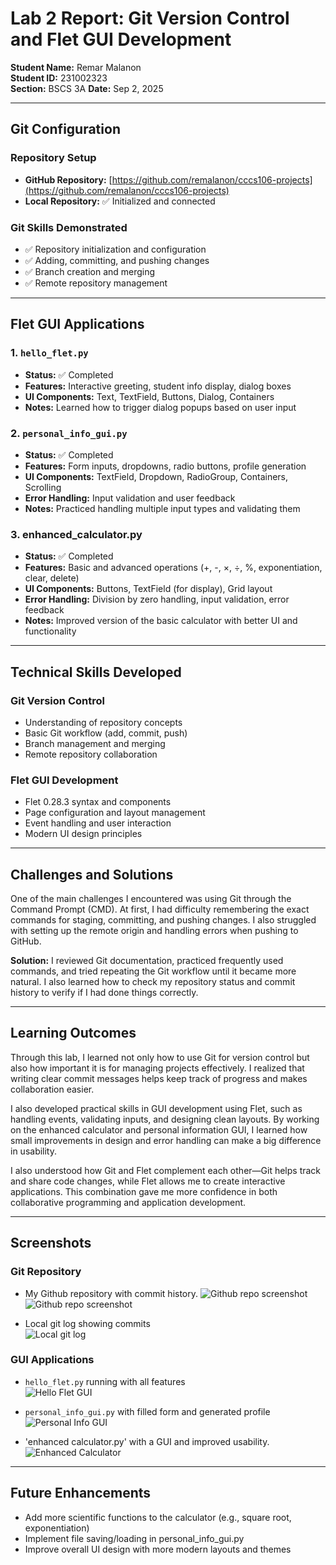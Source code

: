 # Lab 2 Report: Git Version Control and Flet GUI Development

**Student Name:** Remar Malanon  
**Student ID:** 231002323  
**Section:** BSCS 3A
**Date:** Sep 2, 2025 

---

## Git Configuration

### Repository Setup
- **GitHub Repository:** [https://github.com/remalanon/cccs106-projects](https://github.com/remalanon/cccs106-projects)  
- **Local Repository:** ✅ Initialized and connected  


### Git Skills Demonstrated
- ✅ Repository initialization and configuration  
- ✅ Adding, committing, and pushing changes  
- ✅ Branch creation and merging  
- ✅ Remote repository management  

---

## Flet GUI Applications

### 1. `hello_flet.py`
- **Status:** ✅ Completed  
- **Features:** Interactive greeting, student info display, dialog boxes  
- **UI Components:** Text, TextField, Buttons, Dialog, Containers  
- **Notes:** Learned how to trigger dialog popups based on user input  

### 2. `personal_info_gui.py`
- **Status:** ✅ Completed  
- **Features:** Form inputs, dropdowns, radio buttons, profile generation  
- **UI Components:** TextField, Dropdown, RadioGroup, Containers, Scrolling  
- **Error Handling:** Input validation and user feedback  
- **Notes:** Practiced handling multiple input types and validating them  

### 3. enhanced_calculator.py
- **Status:** ✅ Completed  
- **Features:** Basic and advanced operations (+, -, ×, ÷, %, exponentiation, clear, delete)  
- **UI Components:** Buttons, TextField (for display), Grid layout  
- **Error Handling:** Division by zero handling, input validation, error feedback  
- **Notes:** Improved version of the basic calculator with better UI and functionality  

---

## Technical Skills Developed

### Git Version Control
- Understanding of repository concepts  
- Basic Git workflow (add, commit, push)  
- Branch management and merging  
- Remote repository collaboration  

### Flet GUI Development
- Flet 0.28.3 syntax and components  
- Page configuration and layout management  
- Event handling and user interaction  
- Modern UI design principles  

---

## Challenges and Solutions
One of the main challenges I encountered was using Git through the Command Prompt (CMD). At first, I had difficulty remembering the exact commands for staging, committing, and pushing changes. I also struggled with setting up the remote origin and handling errors when pushing to GitHub.  

**Solution:** I reviewed Git documentation, practiced frequently used commands, and tried repeating the Git workflow until it became more natural. I also learned how to check my repository status and commit history to verify if I had done things correctly. 

---

## Learning Outcomes
Through this lab, I learned not only how to use Git for version control but also how important it is for managing projects effectively. I realized that writing clear commit messages helps keep track of progress and makes collaboration easier.  

I also developed practical skills in GUI development using Flet, such as handling events, validating inputs, and designing clean layouts. By working on the enhanced calculator and personal information GUI, I learned how small improvements in design and error handling can make a big difference in usability.  

I also understood how Git and Flet complement each other—Git helps track and share code changes, while Flet allows me to create interactive applications. This combination gave me more confidence in both collaborative programming and application development.  

---

## Screenshots

### Git Repository
- My Github repository with commit history.
![Github repo screenshot](week2_labs/lab2_screenshots/repo.png) 
![Github repo screenshot](week2_labs/lab2_screenshots/commit_history.png)

- Local git log showing commits  
![Local git log](week2_labs/lab2_screenshots/local_logs.png)


### GUI Applications
- `hello_flet.py` running with all features  
![Hello Flet GUI](week2_labs/lab2_screenshots/hello_flet.png)

- `personal_info_gui.py` with filled form and generated profile  
![Personal Info GUI](week2_labs/lab2_screenshots/perinfo.png)

- 'enhanced calculator.py' with a GUI and improved usability.
![Enhanced Calculator](week2_labs/lab2_screenshots/encal.png)

---

## Future Enhancements
- Add more scientific functions to the calculator (e.g., square root, exponentiation)  
- Implement file saving/loading in personal_info_gui.py  
- Improve overall UI design with more modern layouts and themes  